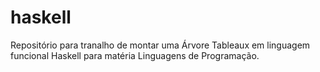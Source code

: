 # haskell
Repositório para tranalho de montar uma Árvore Tableaux em linguagem funcional Haskell para matéria Linguagens de Programação.
